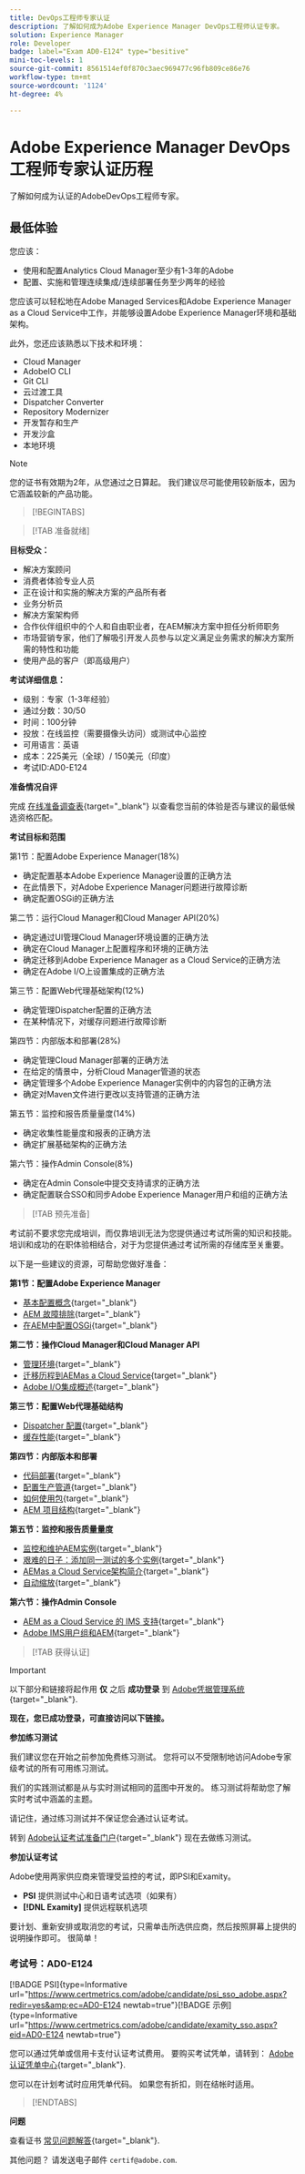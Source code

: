 ```yaml
---
title: DevOps工程师专家认证
description: 了解如何成为Adobe Experience Manager DevOps工程师认证专家。
solution: Experience Manager
role: Developer
badge: label="Exam AD0-E124" type="besitive"
mini-toc-levels: 1
source-git-commit: 8561514ef0f870c3aec969477c96fb809ce86e76
workflow-type: tm+mt
source-wordcount: '1124'
ht-degree: 4%

---
```


# Adobe Experience Manager DevOps工程师专家认证历程

了解如何成为认证的AdobeDevOps工程师专家。

## 最低体验

您应该：

* 使用和配置Analytics Cloud Manager至少有1-3年的Adobe
* 配置、实施和管理连续集成/连续部署任务至少两年的经验

您应该可以轻松地在Adobe Managed Services和Adobe Experience Manager as a Cloud Service中工作，并能够设置Adobe Experience Manager环境和基础架构。

此外，您还应该熟悉以下技术和环境：

* Cloud Manager
* AdobeIO CLI
* Git CLI
* 云过渡工具
* Dispatcher Converter
* Repository Modernizer
* 开发暂存和生产
* 开发沙盒
* 本地环境

>[!NOTE]
>
>您的证书有效期为2年，从您通过之日算起。 我们建议尽可能使用较新版本，因为它涵盖较新的产品功能。

>[!BEGINTABS]

>[!TAB 准备就绪]

**目标受众：**

* 解决方案顾问
* 消费者体验专业人员
* 正在设计和实施的解决方案的产品所有者
* 业务分析员
* 解决方案架构师
* 合作伙伴组织中的个人和自由职业者，在AEM解决方案中担任分析师职务
* 市场营销专家，他们了解吸引开发人员参与以定义满足业务需求的解决方案所需的特性和功能
* 使用产品的客户（即高级用户）

**考试详细信息：**

* 级别：专家（1-3年经验）
* 通过分数：30/50
* 时间：100分钟
* 投放：在线监控（需要摄像头访问）或测试中心监控
* 可用语言：英语
* 成本：225美元（全球）/ 150美元（印度）
* 考试ID:AD0-E124

**准备情况自评**

完成 [在线准备调查表](https://scorpion.caveon.com/launchpad/ad-q-e129-readiness-questionnaire-for-adobe-aem-assets-developer-professional-exam-copy-ejk3tx/ad-q-e124-readiness-questionnaire-for-adobe-aem-devops-engineer-expert-exam){target="_blank"} 以查看您当前的体验是否与建议的最低候选资格匹配。

**考试目标和范围**

第1节：配置Adobe Experience Manager(18%)

* 确定配置基本Adobe Experience Manager设置的正确方法
* 在此情景下，对Adobe Experience Manager问题进行故障诊断
* 确定配置OSGi的正确方法

第二节：运行Cloud Manager和Cloud Manager API(20%)

* 确定通过UI管理Cloud Manager环境设置的正确方法
* 确定在Cloud Manager上配置程序和环境的正确方法
* 确定迁移到Adobe Experience Manager as a Cloud Service的正确方法
* 确定在Adobe I/O上设置集成的正确方法

第三节：配置Web代理基础架构(12%)

* 确定管理Dispatcher配置的正确方法
* 在某种情况下，对缓存问题进行故障诊断

第四节：内部版本和部署(28%)

* 确定管理Cloud Manager部署的正确方法
* 在给定的情景中，分析Cloud Manager管道的状态
* 确定管理多个Adobe Experience Manager实例中的内容包的正确方法
* 确定对Maven文件进行更改以支持管道的正确方法

第五节：监控和报告质量量度(14%)

* 确定收集性能量度和报表的正确方法
* 确定扩展基础架构的正确方法

第六节：操作Admin Console(8%)

* 确定在Admin Console中提交支持请求的正确方法
* 确定配置联合SSO和同步Adobe Experience Manager用户和组的正确方法

>[!TAB 预先准备]

考试前不要求您完成培训，而仅靠培训无法为您提供通过考试所需的知识和技能。 培训和成功的在职体验相结合，对于为您提供通过考试所需的存储库至关重要。

以下是一些建议的资源，可帮助您做好准备：

**第1节：配置Adobe Experience Manager**

* [基本配置概念](https://experienceleague.adobe.com/docs/experience-manager-64/deploying/configuring/configuring.html?lang=en){target="_blank"}
* [AEM 故障排除](https://experienceleague.adobe.com/docs/experience-manager-65/administering/operations/troubleshoot.html?lang=en){target="_blank"}
* [在AEM中配置OSGi](https://experienceleague.adobe.com/docs/experience-manager-65/deploying/configuring/configuring-osgi.html?lang=en){target="_blank"}

**第二节：操作Cloud Manager和Cloud Manager API**

* [管理环境](https://experienceleague.adobe.com/docs/experience-manager-cloud-service/content/implementing/using-cloud-manager/manage-environments.html?lang=zh-Hans){target="_blank"}
* [迁移历程到AEMas a Cloud Service](https://experienceleague.adobe.com/docs/experience-manager-cloud-service/content/migration-journey/getting-started.html?lang=en){target="_blank"}
* [Adobe I/O集成概述](https://experienceleague.adobe.com/docs/places/using/web-service-api/adobe-i-o-integration.html?lang=en){target="_blank"}

**第三节：配置Web代理基础结构**

* [Dispatcher 配置](https://experienceleague.adobe.com/docs/experience-manager-cloud-manager/content/getting-started/dispatcher-configurations.html?lang=en){target="_blank"}
* [缓存性能](https://experienceleague.adobe.com/docs/experience-manager-cloud-service/content/forms/troubleshooting-aem-forms-cloud-service/troubleshooting-caching-performance.html?lang=en){target="_blank"}

**第四节：内部版本和部署**

* [代码部署](https://experienceleague.adobe.com/docs/experience-manager-cloud-manager/content/using/code-deployment.html?lang=en){target="_blank"}
* [配置生产管道](https://experienceleague.adobe.com/docs/experience-manager-cloud-manager/content/using/pipelines/production-pipelines.html?lang=en){target="_blank"}
* [如何使用包](https://experienceleague.adobe.com/docs/experience-manager-64/administering/contentmanagement/package-manager.html?lang=zh-Hans){target="_blank"}
* [AEM 项目结构](https://experienceleague.adobe.com/docs/experience-manager-cloud-service/content/implementing/developing/aem-project-content-package-structure.html?lang=en){target="_blank"}

**第五节：监控和报告质量量度**

* [监控和维护AEM实例](https://experienceleague.adobe.com/docs/experience-manager-65/deploying/configuring/monitoring-and-maintaining.html#using-rlog-jar-to-find-requests-with-long-duration-times){target="_blank"}
* [艰难的日子：添加同一测试的多个实例](https://experienceleague.adobe.com/docs/experience-manager-65/developing/testing/tough-day.html?lang=en#adding-multiple-instances-of-the-same-test){target="_blank"}
* [AEMas a Cloud Service架构简介](https://experienceleague.adobe.com/docs/experience-manager-cloud-service/core-concepts/architecture.html?lang=en){target="_blank"}
* [自动缩放](https://experienceleague.adobe.com/docs/experience-manager-cloud-manager/content/introduction.html?lang=en#autoscaling){target="_blank"}

**第六节：操作Admin Console**

* [AEM as a Cloud Service 的 IMS 支持](https://experienceleague.adobe.com/docs/experience-manager-cloud-service/security/ims-support.html?lang=en#accessing-cloud-manager){target="_blank"}
* [Adobe IMS用户组和AEM](https://experienceleague.adobe.com/docs/experience-manager-learn/cloud-service/accessing/adobe-ims-user-groups.html?lang=en){target="_blank"}

>[!TAB 获得认证]

>[!IMPORTANT]
>
>以下部分和链接将起作用 **仅**  之后 **成功登录** 到 [Adobe凭据管理系统](http://www.certmetrics.com/adobe){target="_blank"}.


**现在，您已成功登录，可直接访问以下链接。**

**参加练习测试**

我们建议您在开始之前参加免费练习测试。 您将可以不受限制地访问Adobe专家级考试的所有可用练习测试。

我们的实践测试都是从与实时测试相同的蓝图中开发的。 练习测试将帮助您了解实时考试中涵盖的主题。

请记住，通过练习测试并不保证您会通过认证考试。

转到 [Adobe认证考试准备门户](https://www.certmetrics.com/adobe/candidate/gmetrix_sso.aspx){target="_blank"} 现在去做练习测试。

**参加认证考试**

Adobe使用两家供应商来管理受监控的考试，即PSI和Examity。

* **PSI** 提供测试中心和日语考试选项（如果有）
* **[!DNL Examity]** 提供远程联机选项

要计划、重新安排或取消您的考试，只需单击所选供应商，然后按照屏幕上提供的说明操作即可。 很简单！

### 考试号：AD0-E124

[!BADGE PSI]{type=Informative url="https://www.certmetrics.com/adobe/candidate/psi_sso_adobe.aspx?redir=yes&amp;ec=AD0-E124 newtab=true"}[!BADGE 示例]{type=Informative url="https://www.certmetrics.com/adobe/candidate/examity_sso.aspx?eid=AD0-E124 newtab=true"}

您可以通过凭单或信用卡支付认证考试费用。 要购买考试凭单，请转到： [Adobe认证凭单中心](https://market.xvoucher.com/adobe/global){target="_blank"}.

您可以在计划考试时应用凭单代码。 如果您有折扣，则在结帐时适用。

>[!ENDTABS]

**问题**

查看证书 [常见问题解答](https://experienceleague.adobe.com/docs/certification/certification/faq.html?lang=en){target="_blank"}.

其他问题？ 请发送电子邮件 `certif@adobe.com`.
